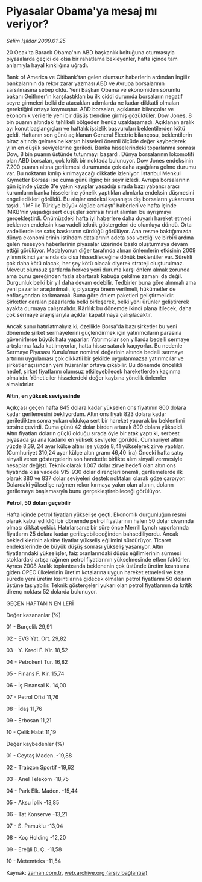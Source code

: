 # Piyasalar Obama'ya mesaj mı veriyor?

*Selim Işıklar 2009.01.25*

<tr><td class="metin" colspan="2" style="padding-top: 20px; padding-left: 5px; padding-right: 10px;">20 Ocak'ta Barack Obama'nın ABD başkanlık koltuğuna oturmasıyla piyasalarda geçici de olsa bir rahatlama bekleyenler, hafta içinde tam anlamıyla hayal kırıklığına uğradı.</td></tr><tr><td class="metin" colspan="2" style="padding-top: 20px; padding-left: 5px; padding-right: 10px;"><p> Bank of America ve Citibank'tan gelen olumsuz haberlerin ardından İngiliz bankalarının da rekor zarar yazması ABD ve Avrupa borsalarının sarsılmasına sebep oldu. Yeni Başkan Obama ve ekonomiden sorumlu bakanı Geithner'in karşılaştıkları bu ilk ciddi durumda borsaların negatif seyre girmeleri belki de atacakları adımlarda ne kadar dikkatli olmaları gerektiğini ortaya koymuştur. ABD borsaları, açıklanan bilançolar ve ekonomik verilerle yeni bir düşüş trendine girmiş gözüktüler. Dow Jones, 8 bin puanın altındaki tehlikeli bölgeden henüz uzaklaşamadı. Açıklanan aralık ayı konut başlangıçları ve haftalık işsizlik başvuruları beklentilerden kötü geldi. Haftanın son günü açıklanan General Electric bilançosu, beklentilerin biraz altında gelmesine karşın hisseleri önemli ölçüde değer kaybederek yılın en düşük seviyelerine geriledi. Banka hisselerindeki toparlanma sonrası Dow, 8 bin puanın üstünde tutunmayı başardı. Dünya borsalarının lokomotifi olan ABD borsaları, çok kritik bir noktada bulunuyor. Dow Jones endeksinin 7.200 puanın altına gerilemesi durumunda çok daha aşağılara gelme durumu var. Bu noktanın kırılıp kırılmayacağı dikkatle izleniyor. İstanbul Menkul Kıymetler Borsası ise cuma günü ilginç bir seyir izledi. Avrupa borsalarının gün içinde yüzde 3'e yakın kayıplar yaşadığı sırada bazı yabancı aracı kurumların banka hisselerine yönelik yaptıkları alımlarla endeksin düşmesini engelledikleri görüldü. Bu alışlar endeksi kapanışta dış borsaların yukarısına taşıdı. 'IMF ile Türkiye büyük ölçüde anlaştı' haberleri ve hafta içinde İMKB'nin yaşadığı sert düşüşler sonrası fırsat alımları bu ayrışmayı gerçekleştirdi. Önümüzdeki hafta iyi haberlere daha duyarlı hareket etmesi beklenen endeksin kısa vadeli teknik göstergeleri de olumluya döndü. Orta vadelilerde ise satış baskısının sürdüğü görülüyor. Ana resme baktığımızda dünya ekonomilerinin istihdam datalarının adeta sos verdiği ve birbiri ardına gelen resesyon haberlerinin piyasalar üzerinde baskı oluşturmaya devam ettiği görülüyor. Madalyonun diğer tarafında alınan önlemlerin etkisinin 2009 yılının ikinci yarısında da olsa hissedileceğine dönük beklentiler var. Sürekli çok daha kötü olacak, her şey kötü olacak diyerek strateji oluşturulmaz. Mevcut olumsuz şartlarda herkes yeni duruma karşı önlem almak zorunda ama bunu gereğinden fazla abartarak kabuğa çekilme zamanı da değil. Durgunluk belki bir yıl daha devam edebilir. Tedbirler buna göre alınmalı ama yeni pazarlar araştırılmalı, iç piyasaya önem verilmeli, hükümetler de enflasyondan korkmamalı. Buna göre önlem paketleri geliştirmelidir. Şirketler daralan pazarlarda belki birleşerek, belki yeni ürünler geliştirerek ayakta durmaya çalışmalıdır. Kârlılık bu dönemde ikinci plana itilecek, daha çok sermaye arayışlarıyla açıklar kapatılmaya çalışılacaktır.
<p> Ancak şunu hatırlatmalıyız ki; özellikle Borsa'da bazı şirketler bu yeni dönemde şirket sermayelerini güçlendirmek için yatırımcıların parasına güvenirlerse büyük hata yaparlar. Yatırımcılar son yıllarda bedelli sermaye artışlarına fazla katılmıyorlar, hatta hisse satarak kaçıyorlar. Bu nedenle Sermaye Piyasası Kurulu'nun nominal değerinin altında bedelli sermaye artırımı uygulaması çok dikkatli bir şekilde uygulanmazsa yatırımcılar ve şirketler açısından yeni hüsranlar ortaya çıkabilir. Bu dönemde öncelikli hedef, şirket fiyatlarını olumsuz etkileyebilecek hareketlerden kaçınma olmalıdır. Yöneticiler hisselerdeki değer kaybına yönelik önlemler almalıdırlar.
<p><b>Altın, en yüksek seviyesinde</b>
<p>Açıkçası geçen hafta 845 dolara kadar yükselen ons fiyatının 800 dolara kadar gerilemesini bekliyordum. Altın ons fiyatı 823 dolara kadar geriledikten sonra yukarı oldukça sert bir hareket yaparak bu beklentimi tersine çevirdi. Cuma günü 42 dolar birden artarak 899 dolara yükseldi. Altın fiyatları doların güçlü olduğu sırada öyle bir atak yaptı ki, serbest piyasada şu ana kadarki en yüksek seviyeler görüldü. Cumhuriyet altını yüzde 8,39, 24 ayar külçe altını ise yüzde 8,41 yükselerek zirve yaptılar. (Cumhuriyet 310,24 ayar külçe altın gramı 46,40 lira) Önceki hafta satış sinyali veren göstergelerin son hareketle birlikte alım sinyali vermesiyle hesaplar değişti. Teknik olarak 1.007 dolar zirve hedefi olan altın ons fiyatında kısa vadede 915-930 dolar dirençleri önemli, gerilemelerde ilk olarak 880 ve 837 dolar seviyeleri destek noktaları olarak göze çarpıyor. Dolardaki yükselişe rağmen rekor kırmaya yakın olan altının, doların gerilemeye başlamasıyla bunu gerçekleştirebileceği görülüyor.
<p><b>Petrol, 50 doları geçebilir</b>
<p>Hafta içinde petrol fiyatları yükselişe geçti. Ekonomik durgunluğun resmi olarak kabul edildiği bir dönemde petrol fiyatlarının halen 50 dolar civarında olması dikkat çekici. Hatırlarsanız bir süre önce Merrill Lynch raporlarında fiyatların 25 dolara kadar gerileyebileceğinden bahsediliyordu. Ancak beklediklerinin aksine fiyatlar yükseliş eğilimini sürdürüyor. Ticaret endekslerinde de büyük düşüş sonrası yükseliş yaşanıyor. Altın fiyatlarındaki yükselişler, faiz oranlarındaki düşüş eğilimlerinin sürmesi stoklardaki artışa rağmen petrol fiyatlarının yükselmesinde etken faktörler. Ayrıca 2008 Aralık toplantısında beklenenin çok üstünde üretim kısıntısına giden OPEC ülkelerinin üretim kotalarına uygun hareket etmeleri ve kısa sürede yeni üretim kısıntılarına gidecek olmaları petrol fiyatlarını 50 doların üstüne taşıyabilir. Teknik göstergeleri yukarı olan petrol fiyatlarının da kritik direnç noktası 52 dolarda bulunuyor.
<p>GEÇEN HAFTANIN EN LERİ
<p>Değer kazananlar (%)
<p>01 - Burçelik 29,91
<p>02 - EVG Yat. Ort. 29,82
<p>03 - Y. Kredi F. Kir. 18,52
<p>04 - Petrokent Tur. 16,82
<p>05 - Finans F. Kir. 15,74
<p>06 - İş Finansal K. 14,00
<p>07 - Petrol Ofisi 11,76
<p>08 - İdaş 11,76
<p>09 - Erbosan 11,21
<p>10 - Çelik Halat 11,19
<p>Değer kaybedenler (%)
<p>01 - Ceytaş Maden. -19,88
<p>02 - Trabzon Sportif -19,62
<p>03 - Anel Telekom -18,75
<p>04 - Park Elk. Maden. -15,44
<p>05 - Aksu İplik -13,85
<p>06 - Tat Konserve -13,21
<p>07 - S. Pamuklu -13,04
<p>08 - Koç Holding -12,20
<p>09 - Ereğli D. Ç. -11,58
<p>10 - Metemteks -11,54<br/></p></p></p></p></p></p></p></p></p></p></p></p></p></p></p></p></p></p></p></p></p></p></p></p></p></p></p></p></p></td></tr>

Kaynak: [zaman.com.tr](http://zaman.com.tr/yazar.do?yazino=807845), [web.archive.org (arşiv bağlantısı)](http://web.archive.org/web/20090129215405/http://zaman.com.tr:80/yazar.do?yazino=807845)
